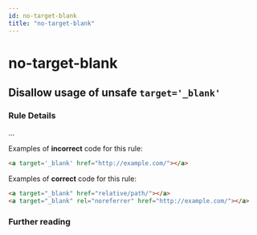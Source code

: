 ```yaml
---
id: no-target-blank
title: "no-target-blank"
---
```


# no-target-blank

## Disallow usage of unsafe `target='_blank'`

### Rule Details

...

Examples of **incorrect** code for this rule:

```html
<a target='_blank' href="http://example.com/"></a>
```

Examples of **correct** code for this rule:

```html
<a target="_blank" href="relative/path/"></a>
<a target="_blank" rel="noreferrer" href="http://example.com/"></a>
```

### Further reading
